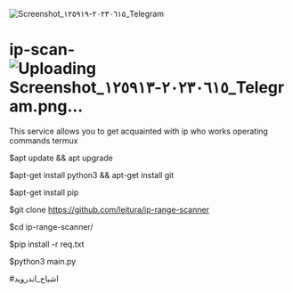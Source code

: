 ![Screenshot_٢٠٢٣٠٦١٥-١٢٥٩١٩_Telegram](https://github.com/AndroidGhosts/ip-scan-/assets/82905992/70b9b2d6-4a93-42df-ad9d-c276192104ad)
# ip-scan-![Uploading Screenshot_٢٠٢٣٠٦١٥-١٢٥٩١٣_Telegram.png…]()

This service allows you to get acquainted with ip who works
operating commands termux



$apt update && apt upgrade

$apt-get install python3 && apt-get install git

$apt-get install pip

$git clone
https://github.com/leitura/ip-range-scanner

$cd ip-range-scanner/

$pip install -r req.txt

$python3 main.py


#اشباح_اندرويد
